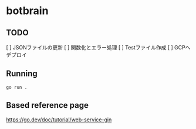 # botbrain

## TODO
[ ] JSONファイルの更新
[ ] 関数化とエラー処理
[ ] Testファイル作成
[ ] GCPへデプロイ

## Running
```
go run .
```

## Based reference page
https://go.dev/doc/tutorial/web-service-gin
